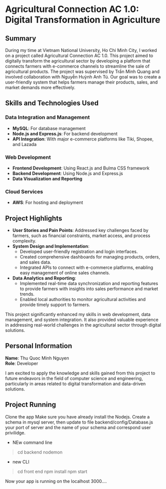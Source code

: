 # Agricultural Connection AC 1.0: Digital Transformation in Agriculture

## Summary

During my time at Vietnam National University, Ho Chi Minh City, I worked on a project called Agricultural Connection AC 1.0. This project aimed to digitally transform the agricultural sector by developing a platform that connects farmers with e-commerce channels to streamline the sale of agricultural products. The project was supervised by Trần Minh Quang and involved collaboration with Nguyễn Huỳnh Anh Tú. Our goal was to create a user-friendly system that helps farmers manage their products, sales, and market demands more effectively.

## Skills and Technologies Used

### Data Integration and Management
- **MySQL**: For database management
- **Node.js and Express.js**: For backend development
- **API Integration**: With major e-commerce platforms like Tiki, Shopee, and Lazada

### Web Development
- **Frontend Development**: Using React.js and Bulma CSS framework
- **Backend Development**: Using Node.js and Express.js
- **Data Visualization and Reporting**

### Cloud Services
- **AWS**: For hosting and deployment

## Project Highlights

- **User Stories and Pain Points**: Addressed key challenges faced by farmers, such as financial constraints, market access, and process complexity.
- **System Design and Implementation**:
  - Developed user-friendly registration and login interfaces.
  - Created comprehensive dashboards for managing products, orders, and sales data.
  - Integrated APIs to connect with e-commerce platforms, enabling easy management of online sales channels.
- **Data Analytics and Reporting**:
  - Implemented real-time data synchronization and reporting features to provide farmers with insights into sales performance and market trends.
  - Enabled local authorities to monitor agricultural activities and provide timely support to farmers.

This project significantly enhanced my skills in web development, data management, and system integration. It also provided valuable experience in addressing real-world challenges in the agricultural sector through digital solutions.

## Personal Information

**Name**: Thu Quoc Minh Nguyen  
**Role**: Developer

I am excited to apply the knowledge and skills gained from this project to future endeavors in the field of computer science and engineering, particularly in areas related to digital transformation and data-driven solutions.



## Project Running
Clone the app 
Make sure you have already install the Nodejs.
Create a schema in mysql server, then update to file backend/config/Database.js your port of server and the name of your schema and correspond user privilidge.

+ NEw command line
>cd backend
>nodemon

+ new CLI
>cd front end
>npm install
>npm start

Now your app is running on the localhost 3000....



